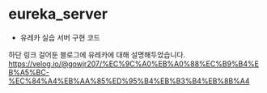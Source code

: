 # eureka_server

- 유레카 실습 서버 구현 코드 

하단 링크 걸어둔 블로그에 유레카에 대해 설명해두었습니다. 
https://velog.io/@gowjr207/%EC%9C%A0%EB%A0%88%EC%B9%B4%EB%A5%BC-%EC%84%A4%EB%AA%85%ED%95%B4%EB%B3%B4%EB%8B%A4
